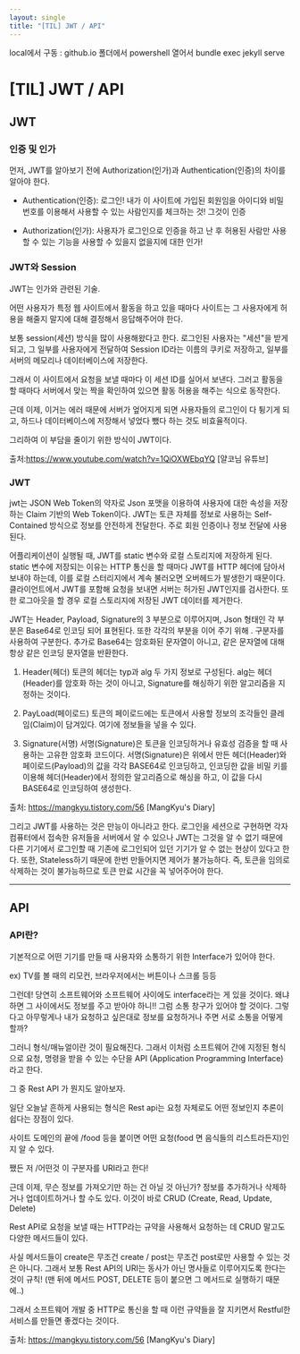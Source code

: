 ```yaml
---
layout: single
title: "[TIL] JWT / API"
---
```


local에서 구동 : github.io 폴더에서 powershell 열어서 bundle exec jekyll serve

# [TIL] JWT / API

## JWT

### 인증 및 인가

먼저, JWT를 알아보기 전에 Authorization(인가)과 Authentication(인증)의 차이를 알아야 한다.

- Authentication(인증): 로그인! 내가 이 사이트에 가입된 회원임을 아이디와 비밀번호를 이용해서 사용할 수 있는 사람인지를 체크하는 것! 그것이 인증

- Authorization(인가): 사용자가 로그인으로 인증을 하고 난 후 허용된 사람만 사용할 수 있는 기능을 사용할 수 있을지 없을지에 대한 인가!

### JWT와 Session

JWT는 인가와 관련된 기술.

어떤 사용자가 특정 웹 사이트에서 활동을 하고 있을 때마다 사이트는 그 사용자에게 허용을 해줄지 말지에 대해 결정해서 응답해주어야 한다.

보통 session(세션) 방식을 많이 사용해왔다고 한다. 로그인된 사용자는 "세션"을 받게 되고, 그 일부를 사용자에게 전달하여 Session ID라는 이름의 쿠키로 저장하고, 일부를 서버의 메모리나 데이터베이스에 저장한다.

그래서 이 사이트에서 요청을 보낼 때마다 이 세션 ID를 실어서 보낸다. 그러고 활동을 할 때마다 서버에서 맞는 짝을 확인하여 있으면 활동 허용을 해주는 식으로 동작한다.

근데 이제, 이거는 에러 때문에 서버가 엎어지게 되면 사용자들의 로그인이 다 튕기게 되고, 하드나 데이터베이스에 저장해서 넣었다 뺐다 하는 것도 비효율적이다.

그리하여 이 부담을 줄이기 위한 방식이 JWT이다.

출처:https://www.youtube.com/watch?v=1QiOXWEbqYQ [얄코님 유튜브]

### JWT

jwt는 JSON Web Token의 약자로 Json 포맷을 이용하여 사용자에 대한 속성을 저장하는 Claim 기반의 Web Token이다. JWT는 토큰 자체를 정보로 사용하는 Self-Contained 방식으로 정보를 안전하게 전달한다. 주로 회원 인증이나 정보 전달에 사용된다.

어플리케이션이 실행될 때, JWT를 static 변수와 로컬 스토리지에 저장하게 된다. static 변수에 저장되는 이유는 HTTP 통신을 할 때마다 JWT를 HTTP 헤더에 담아서 보내야 하는데, 이를 로컬 스터리지에서 계속 불러오면 오버헤드가 발생한기 때문이다.클라이언트에서 JWT를 포함해 요청을 보내면 서버는 허가된 JWT인지를 검사한다. 또한 로그아웃을 할 경우 로컬 스토리지에 저장된 JWT 데이터를 제거한다.

JWT는 Header, Payload, Signature의 3 부분으로 이루어지며, Json 형태인 각 부분은 Base64로 인코딩 되어 표현된다. 또한 각각의 부분을 이어 주기 위해 . 구분자를 사용하여 구분한다. 추가로 Base64는 암호화된 문자열이 아니고, 같은 문자열에 대해 항상 같은 인코딩 문자열을 반환한다.

1. Header(헤더)
   토큰의 헤더는 typ과 alg 두 가지 정보로 구성된다. alg는 헤더(Header)를 암호화 하는 것이 아니고, Signature를 해싱하기 위한 알고리즘을 지정하는 것이다.

2. PayLoad(페이로드)
   토큰의 페이로드에는 토큰에서 사용할 정보의 조각들인 클레임(Claim)이 담겨있다. 여기에 정보들을 넣을 수 있다.

3. Signature(서명)
   서명(Signature)은 토큰을 인코딩하거나 유효성 검증을 할 때 사용하는 고유한 암호화 코드이다. 서명(Signature)은 위에서 만든 헤더(Header)와 페이로드(Payload)의 값을 각각 BASE64로 인코딩하고, 인코딩한 값을 비밀 키를 이용해 헤더(Header)에서 정의한 알고리즘으로 해싱을 하고, 이 값을 다시 BASE64로 인코딩하여 생성한다.

출처: https://mangkyu.tistory.com/56 [MangKyu's Diary]

그리고 JWT를 사용하는 것은 만능이 아니라고 한다.
로그인을 세션으로 구현하면 각자 컴퓨터에서 접속한 유저들을 서버에서 알 수 있으나 JWT는 그것을 알 수 없기 때문에
다른 기기에서 로그인할 때 기존에 로그인되어 있던 기기가 알 수 없는 현상이 있다고 한다.
또한, Stateless하기 때문에 한번 만들어지면 제어가 불가능하다.
즉, 토큰을 임의로 삭제하는 것이 불가능하므로 토큰 만료 시간을 꼭 넣어주어야 한다.

<hr>

## API

### API란?

기본적으로 어떤 기기를 만들 때 사용자와 소통하기 위한 Interface가 있어야 한다.

ex) TV를 볼 때의 리모컨, 브라우저에서는 버튼이나 스크롤 등등

그런데! 당연히 소프트웨어와 소프트웨어 사이에도 interface라는 게 있을 것이다. 왜냐하면 그 사이에서도 정보를 주고 받아야 하니!!
그럼 소통 창구가 있어야 할 것이다. 그렇다고 아무렇게나 내가 요청하고 싶은대로 정보를 요청하거나 주면 서로 소통을 어떻게 할까?

그러니 형식/매뉴얼이란 것이 필요해진다.
그래서 이처럼 소프트웨어 간에 지정된 형식으로 요청, 명령을 받을 수 있는 수단을 API (Application Programming Interface)라고 한다.

그 중 Rest API 가 뭔지도 알아보자.

일단 오늘날 흔하게 사용되는 형식은 Rest api는 요청 자체로도 어떤 정보인지 추론이 쉽다는 장점이 있다.

사이트 도메인의 끝에 /food 등을 붙이면 어떤 요청(food 면 음식들의 리스트라든지)인지 알 수 있다.

쨌든 저 /어떤것 이 구분자를 URI라고 한다!

근데 이제, 무슨 정보를 가져오기만 하는 건 아닐 것 아닌가? 정보를 추가하거나 삭제하거나 업데이트하거나 할 수도 있다.
이것이 바로 CRUD (Create, Read, Update, Delete)

Rest API로 요청을 보낼 때는 HTTP라는 규약을 사용해서 요청하는 데 CRUD 말고도 다양한 메서드들이 있다.

사실 메서드들이 create은 무조건 create / post는 무조건 post로만 사용할 수 있는 것은 아니다. 그래서 보통 Rest API의 URI는 동사가 아닌 명사들로 이루어지도록 한다는 것이 규칙! (맨 뒤에 메서드 POST, DELETE 등이 붙으면 그 메서드로 실행하기 때문에..)

그래서 소프트웨어 개발 중 HTTP로 통신을 할 때 이런 규약들을 잘 지키면서 Restful한 서비스를 만들면 좋겠다는 것이다.

출처: https://mangkyu.tistory.com/56 [MangKyu's Diary]
